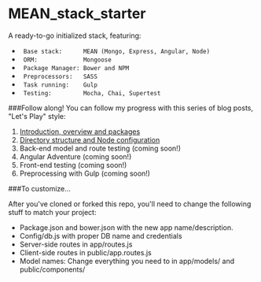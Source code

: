 MEAN_stack_starter
==================

A ready-to-go initialized stack, featuring:

* ` Base stack:      MEAN (Mongo, Express, Angular, Node)`  
* ` ORM:             Mongoose`  
* ` Package Manager: Bower and NPM`  
* ` Preprocessors:   SASS`  
* ` Task running:    Gulp`  
* ` Testing:         Mocha, Chai, Supertest`  

###Follow along!
You can follow my progress with this series of blog posts, "Let's Play" style:

1. [Introduction, overview and packages](https://medium.com/@joshuawcomeau/feelin-mean-8bd942df37d3)
2. [Directory structure and Node configuration](https://medium.com/@joshuawcomeau/lets-play-mean-496eeba8b33)
3. Back-end model and route testing (coming soon!)
4. Angular Adventure (coming soon!)
5. Front-end testing (coming soon!)
6. Preprocessing with Gulp (coming soon!)  

###To customize...

After you've cloned or forked this repo, you'll need to change the following stuff to match your project:

* Package.json and bower.json with the new app name/description.
* Config/db.js with proper DB name and credentials
* Server-side routes in app/routes.js
* Client-side routes in public/app.routes.js
* Model names: Change everything you need to in app/models/ and public/components/